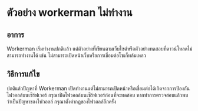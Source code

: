 # ตัวอย่าง workerman ไม่ทำงาน
## อาการ
Workerman เริ่มทำงานปกติแล้ว แต่ตัวอย่างที่เขียนตามเว็บไซต์หรือตัวอย่างทดสอบที่ดาวน์โหลดไม่สามารถทำงานได้ เช่น ไม่สามารถเปิดหน้าเว็บหรือการเชื่อมต่อโซเก็ทล้มเหลว

## วิธีการแก้ไข
ปกติแล้วปัญหาที่ Workerman เปิดทำงานแต่ไม่สามารถเปิดหน้าหรือเชื่อมต่อได้เกิดจากการป้องกันไฟวอลล์บนเซิร์ฟเวอร์ กรุณาปิดไฟวอลล์บนเซิร์ฟเวอร์ก่อนที่จะทดสอบ หากทำการตรวจสอบแล้วพบว่าเป็นปัญหาของไฟวอลล์ กรุณาตั้งค่ากฎของไฟวอลล์อีกครั้ง

